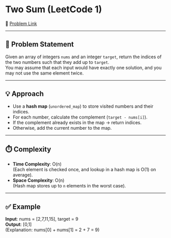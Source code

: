 # Two Sum (LeetCode 1)

🔗 [Problem Link](https://leetcode.com/problems/two-sum/)

---

## 📝 Problem Statement
Given an array of integers `nums` and an integer `target`, return the indices of the two numbers such that they add up to `target`.  
You may assume that each input would have exactly one solution, and you may not use the same element twice.

---

## 💡 Approach
- Use a **hash map** (`unordered_map`) to store visited numbers and their indices.  
- For each number, calculate the complement (`target - nums[i]`).  
- If the complement already exists in the map → return indices.  
- Otherwise, add the current number to the map.  

---

## ⏱️ Complexity
- **Time Complexity**: O(n)  
  (Each element is checked once, and lookup in a hash map is O(1) on average).  
- **Space Complexity**: O(n)  
  (Hash map stores up to `n` elements in the worst case).  

---

## ✅ Example
**Input**: nums = [2,7,11,15], target = 9  
**Output**: [0,1]  
(Explanation: nums[0] + nums[1] = 2 + 7 = 9)

